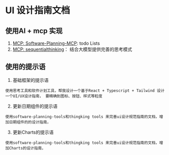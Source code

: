 # UI 设计指南文档

## 使用AI + mcp 实现
1. [MCP: Software-Planning-MCP](https://github.com/NightTrek/Software-planning-mcp): todo Lists
2. [MCP: sequentialthinking](https://github.com/modelcontextprotocol/servers/tree/main/src/sequentialthinking)： 结合大模型提供完善的思考模式


## 使用的提示语
1. 基础框架的提示语
```
使用思考工具和软件计划工具，帮我设计一个基于React + Typescript + Tailwind 设计一个UI/UX设计指南， 要精确到图标、按钮、样式等粒度
```
2. 更新日期组件的提示语
```
使用software-planning-tools和thingking tools 来完善ui设计规范指南的文档，增加日期组件的的设计指南，
```
3. 更新Charts的提示语
```
使用software-planning-tools和thingking tools 来完善ui设计规范指南的文档，增加Charts的设计指南，

```
